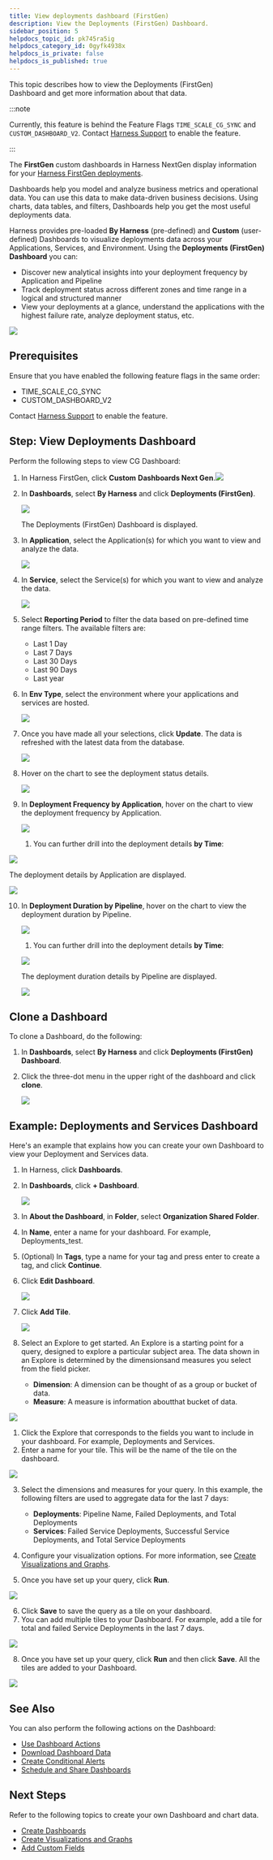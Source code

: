 ```yaml
---
title: View deployments dashboard (FirstGen)
description: View the Deployments (FirstGen) Dashboard.
sidebar_position: 5
helpdocs_topic_id: pk745ra5ig
helpdocs_category_id: 0gyfk4938x
helpdocs_is_private: false
helpdocs_is_published: true
---
```


This topic describes how to view the Deployments (FirstGen) Dashboard and get more information about that data.

:::note

Currently, this feature is behind the Feature Flags `TIME_SCALE_CG_SYNC` and `CUSTOM_DASHBOARD_V2`. Contact [Harness Support](mailto:support@harness.io) to enable the feature.

:::

The **FirstGen** custom dashboards in Harness NextGen display information for your [Harness FirstGen deployments](/docs/continuous-delivery/get-started/upgrading/upgrade-nextgen-cd.md).

Dashboards help you model and analyze business metrics and operational data. You can use this data to make data-driven business decisions. Using charts, data tables, and filters, Dashboards help you get the most useful deployments data.

Harness provides pre-loaded **By Harness** (pre-defined) and **Custom** (user-defined) Dashboards to visualize deployments data across your Applications, Services, and Environment. Using the **Deployments (FirstGen) Dashboard** you can:

* Discover new analytical insights into your deployment frequency by Application and Pipeline
* Track deployment status across different zones and time range in a logical and structured manner
* View your deployments at a glance, understand the applications with the highest failure rate, analyze deployment status, etc.

![](../cd-dashboards/static/view-deployments-current-gen-dashboard-28.png)

## Prerequisites

Ensure that you have enabled the following feature flags in the same order:

* TIME\_SCALE\_CG\_SYNC
* CUSTOM\_DASHBOARD\_V2

Contact [Harness Support](mailto:support@harness.io) to enable the feature.

## Step: View Deployments Dashboard

Perform the following steps to view CG Dashboard:

1. In Harness FirstGen, click **Custom** **Dashboards Next Gen**.![](../cd-dashboards/static/view-deployments-current-gen-dashboard-29.png)
2. In **Dashboards**, select **By Harness** and click **Deployments (FirstGen)**.
   
   ![](../cd-dashboards/static/view-deployments-current-gen-dashboard-30.png)
   
   The Deployments (FirstGen) Dashboard is displayed.
3. In **Application**, select the Application(s) for which you want to view and analyze the data.
   
   ![](../cd-dashboards/static/view-deployments-current-gen-dashboard-31.png)

4. In **Service**, select the Service(s) for which you want to view and analyze the data.
   
   ![](../cd-dashboards/static/view-deployments-current-gen-dashboard-32.png)

5. Select **Reporting Period** to filter the data based on pre-defined time range filters. The available filters are:
	* Last 1 Day
	* Last 7 Days
	* Last 30 Days
	* Last 90 Days
	* Last year
6. In **Env Type**, select the environment where your applications and services are hosted.
   
   ![](../cd-dashboards/static/view-deployments-current-gen-dashboard-33.png)

7. Once you have made all your selections, click **Update**. The data is refreshed with the latest data from the database.
   
   ![](../cd-dashboards/static/view-deployments-current-gen-dashboard-34.png)

8. Hover on the chart to see the deployment status details.
   
   ![](../cd-dashboards/static/view-deployments-current-gen-dashboard-35.png)

9.  In **Deployment Frequency by Application**, hover on the chart to view the deployment frequency by Application.
    
	![](../cd-dashboards/static/view-deployments-current-gen-dashboard-36.png)

	1. You can further drill into the deployment details **by Time**:
   
   ![](../cd-dashboards/static/view-deployments-current-gen-dashboard-37.png)
   
   The deployment details by Application are displayed.
   
   ![](../cd-dashboards/static/view-deployments-current-gen-dashboard-38.png)

10. In **Deployment Duration by Pipeline**, hover on the chart to view the deployment duration by Pipeline.
    
	![](../cd-dashboards/static/view-deployments-current-gen-dashboard-39.png)

	1. You can further drill into the deployment details **by Time**:
	
	![](../cd-dashboards/static/view-deployments-current-gen-dashboard-40.png)
	
	The deployment duration details by Pipeline are displayed.
	
	![](../cd-dashboards/static/view-deployments-current-gen-dashboard-41.png)

## Clone a Dashboard

To clone a Dashboard, do the following:

1. In **Dashboards**, select **By Harness** and click **Deployments (FirstGen) Dashboard**.
2. Click the three-dot menu in the upper right of the dashboard and click **clone**.
   
   ![](../cd-dashboards/static/view-deployments-current-gen-dashboard-42.png)

## Example: Deployments and Services Dashboard

Here's an example that explains how you can create your own Dashboard to view your Deployment and Services data.

1. In Harness, click **Dashboards**.
2. In **Dashboards**, click **+ Dashboard**.

   ![](../cd-dashboards/static/view-deployments-current-gen-dashboard-43.png)

3. In **About the Dashboard**, in **Folder**, select **Organization Shared Folder**.
4. In **Name**, enter a name for your dashboard. For example, Deployments\_test.
5. (Optional) In **Tags**, type a name for your tag and press enter to create a tag, and click **Continue**.
6. Click **Edit Dashboard**.
   
   ![](../cd-dashboards/static/view-deployments-current-gen-dashboard-45.png)

7. Click **Add Tile**.
   
   ![](../cd-dashboards/static/view-deployments-current-gen-dashboard-46.png)

8. Select an Explore to get started. An Explore is a starting point for a query, designed to explore a particular subject area. The data shown in an Explore is determined by the dimensionsand measures you select from the field picker.
	* **Dimension**: A dimension can be thought of as a group or bucket of data.
	* **Measure**: A measure is information aboutthat bucket of data.
  
  ![](../cd-dashboards/static/view-deployments-current-gen-dashboard-48.png)

1.  Click the Explore that corresponds to the fields you want to include in your dashboard. For example, Deployments and Services.
2.  Enter a name for your tile. This will be the name of the tile on the dashboard.
   
   ![](../cd-dashboards/static/view-deployments-current-gen-dashboard-49.png)

3.  Select the dimensions and measures for your query. In this example, the following filters are used to aggregate data for the last 7 days:  

	* **Deployments**: Pipeline Name, Failed Deployments, and Total Deployments
	* **Services**: Failed Service Deployments, Successful Service Deployments, and Total Service Deployments
4.  Configure your visualization options. For more information, see [Create Visualizations and Graphs](../../platform/dashboards/create-visualizations-and-graphs.md).
5.  Once you have set up your query, click **Run**.
   
   ![](../cd-dashboards/static/view-deployments-current-gen-dashboard-50.png)

6.  Click **Save** to save the query as a tile on your dashboard.
7.  You can add multiple tiles to your Dashboard. For example, add a tile for total and failed Service Deployments in the last 7 days.
   
   ![](../cd-dashboards/static/view-deployments-current-gen-dashboard-51.png)

8.  Once you have set up your query, click **Run** and then click **Save**. All the tiles are added to your Dashboard.
   
   ![](../cd-dashboards/static/view-deployments-current-gen-dashboard-52.png)

## See Also

You can also perform the following actions on the Dashboard:

* [Use Dashboard Actions](../../platform/dashboards/use-dashboard-actions.md)
* [Download Dashboard Data](../../platform/dashboards/download-dashboard-data.md)
* [Create Conditional Alerts](../../platform/dashboards/create-conditional-alerts.md)
* [Schedule and Share Dashboards](../../platform/dashboards/share-dashboards.md)

## Next Steps

Refer to the following topics to create your own Dashboard and chart data.

* [Create Dashboards](../../platform/dashboards/create-dashboards.md)
* [Create Visualizations and Graphs](../../platform/dashboards/create-visualizations-and-graphs.md)
* [Add Custom Fields](../../platform/dashboards/add-custom-fields.md)

